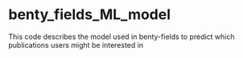 # benty_fields_ML_model
This code describes the model used in benty-fields to predict which publications users might be interested in
